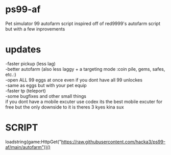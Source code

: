 # ps99-af
Pet simulator 99 autofarm script
inspired off of red9999's autofarm script but with a few inprovements
# updates
  -faster pickup (less lag)                                                                                                      
  -better autofarm (also less laggy + a targeting mode :coin pile, gems, safes, etc.:)                                                                                                      
  -open ALL 99 eggs at once even if you dont have all 99 unlockes                                                                                                      
  -same as eggs but with your pet equip                                                                                                      
  -faster tp (teleport)                                                                                                      
  -some bugfixes and other small things                                                                                                      
if you dont have a mobile excuter use codex its the best mobile excuter for free but the only downside to it is theres 3 kyes kina sux                                                                                                      
# SCRIPT
loadstring(game:HttpGet("https://raw.githubusercontent.com/hacka3/ps99-af/main/autofarm"))()
